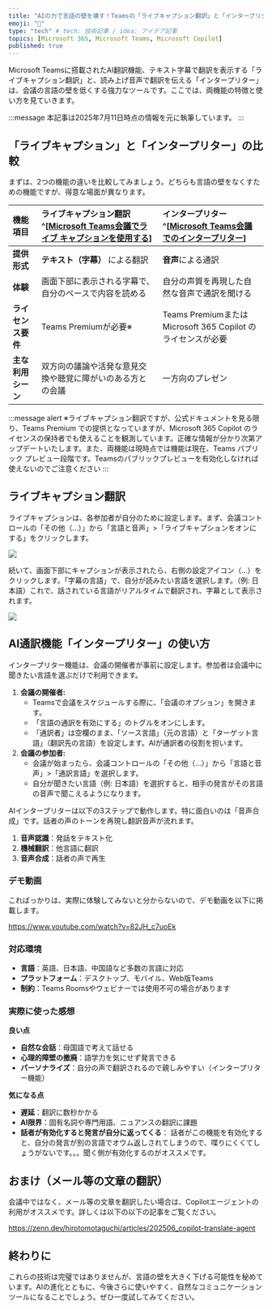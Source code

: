 ```yaml
---
title: "AIの力で言語の壁を壊す！Teamsの「ライブキャプション翻訳」と「インタープリター（リアルタイム翻訳）」"
emoji: "🤖" 
type: "tech" # tech: 技術記事 / idea: アイデア記事
topics: [Microsoft 365, Microsoft Teams, Microsoft Copilot] 
published: true
---
```


Microsoft Teamsに搭載されたAI翻訳機能、テキスト字幕で翻訳を表示する「ライブキャプション翻訳」と、読み上げ音声で翻訳を伝える「インタープリター」は、会議の言語の壁を低くする強力なツールです。ここでは、両機能の特徴と使い方を見ていきます。

:::message 
本記事は2025年7月11日時点の情報を元に執筆しています。
:::

## 「ライブキャプション」と「インタープリター」の比較

まずは、2つの機能の違いを比較してみましょう。どちらも言語の壁をなくすための機能ですが、得意な場面が異なります。

| 機能項目 | ライブキャプション翻訳^[[Microsoft Teams会議でライブ キャプションを使用する](https://support.microsoft.com/ja-jp/office/microsoft-teams%E4%BC%9A%E8%AD%B0%E3%81%A7%E3%83%A9%E3%82%A4%E3%83%96-%E3%82%AD%E3%83%A3%E3%83%97%E3%82%B7%E3%83%A7%E3%83%B3%E3%82%92%E4%BD%BF%E7%94%A8%E3%81%99%E3%82%8B-4be2d304-f675-4b57-8347-cbd000a21260)] | インタープリター^[[Microsoft Teams会議でのインタープリター](https://support.microsoft.com/ja-jp/office/microsoft-teams%E4%BC%9A%E8%AD%B0%E3%81%A7%E3%81%AE%E3%82%A4%E3%83%B3%E3%82%BF%E3%83%BC%E3%83%97%E3%83%AA%E3%82%BF%E3%83%BC-c7efe2bb-535d-42ab-a5c4-d2d91619b46d)]|
| :--- | :--- | :--- |
| **提供形式** | **テキスト（字幕）** による翻訳 | **音声**による通訳 |
| **体験** | 画面下部に表示される字幕で、自分のペースで内容を読める | 自分の声質を再現した自然な音声で通訳を聞ける |
| **ライセンス要件** | Teams Premiumが必要※ | Teams PremiumまたはMicrosoft 365 Copilot のライセンスが必要 |
| **主な利用シーン** | 双方向の議論や活発な意見交換や聴覚に障がいのある方との会議 | 一方向のプレゼン |

:::message alert
※ライブキャプション翻訳ですが、公式ドキュメントを見る限り、Teams Premium での提供となっていますが、Microsoft 365 Copilot のライセンスの保持者でも使えることを観測しています。正確な情報が分かり次第アップデートいたします。また、両機能は現時点では機能は現在、Teams パブリック プレビュー段階です。Teamsのパブリックプレビューを有効化しなければ使えないのでご注意ください
:::

## ライブキャプション翻訳

ライブキャプションは、各参加者が自分のために設定します。まず、会議コントロールの「その他（...）」から「言語と音声」>「ライブキャプションをオンにする」をクリックします。

![](https://github.com/user-attachments/assets/a0fe1785-475a-41ef-bc35-8314780347d1)


続いて、画面下部にキャプションが表示されたら、右側の設定アイコン（...）をクリックします。「字幕の言語」で、自分が読みたい言語を選択します。（例: 日本語）これで、話されている言語がリアルタイムで翻訳され、字幕として表示されます。

![](https://github.com/user-attachments/assets/8637f367-b262-41c0-bbab-81a9fcd1bd1f)

## AI通訳機能「インタープリター」の使い方

インタープリター機能は、会議の開催者が事前に設定します。参加者は会議中に聞きたい言語を選ぶだけで利用できます。

1.  **会議の開催者:**
    * Teamsで会議をスケジュールする際に、「会議のオプション」を開きます。
    * 「言語の通訳を有効にする」のトグルをオンにします。
    * 「通訳者」は空欄のまま、「ソース言語」（元の言語）と「ターゲット言語」（翻訳先の言語）を設定します。AIが通訳者の役割を担います。
2.  **会議の参加者:**
    * 会議が始まったら、会議コントロールの「その他（...）」から「言語と音声」>「通訳言語」を選択します。
    * 自分が聞きたい言語（例: 日本語）を選択すると、相手の発言がその言語の音声で聞こえるようになります。

AIインタープリターは以下の3ステップで動作します。特に面白いのは「音声合成」です。話者の声のトーンを再現し翻訳音声が流れます。

1.  **音声認識**：発話をテキスト化
2.  **機械翻訳**：他言語に翻訳
3.  **音声合成**：話者の声で再生

### デモ動画

こればっかりは、実際に体験してみないと分からないので、デモ動画を以下に掲載します。

https://www.youtube.com/watch?v=82JH_c7uoEk

### 対応環境

- **言語**：英語、日本語、中国語など多数の言語に対応
- **プラットフォーム**：デスクトップ、モバイル、Web版Teams
- **制約**：Teams Roomsやウェビナーでは使用不可の場合があります

### 実際に使った感想

**良い点**

- **自然な会話**：母国語で考えて話せる
- **心理的障壁の撤廃**：語学力を気にせず発言できる
- **パーソナライズ**：自分の声で翻訳されるので親しみやすい（インタープリター機能）

**気になる点**

- **遅延**：翻訳に数秒かかる
- **AI限界**：固有名詞や専門用語、ニュアンスの翻訳に課題
- **話者が有効化すると発言が自分に返ってくる**： 話者がこの機能を有効化すると、自分の発言が別の言語でオウム返しされてしまうので、喋りにくくてしょうがないです。。。聞く側が有効化するのがオススメです。

## おまけ（メール等の文章の翻訳）

会議中ではなく、メール等の文章を翻訳したい場合は、Copilotエージェントの利用がオススメです。詳しくは以下の以下の記事をご覧ください。

https://zenn.dev/hirotomotaguchi/articles/202506_copilot-translate-agent

## 終わりに

これらの技術は完璧ではありませんが、言語の壁を大きく下げる可能性を秘めています。AIの進化とともに、今後さらに使いやすく、自然なコミュニケーションツールになることでしょう。ぜひ一度試してみてください。
